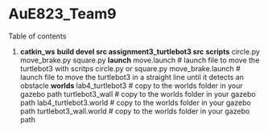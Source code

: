 # AuE823_Team9
Table of contents
  1) **catkin_ws**
      **build
      devel
      src
        assignment3_turtlebot3
          src**
            **scripts**
              circle.py
              move_brake.py
              square.py
            **launch**
              move.launch   # launch file to move the turtlebot3 with scritps circle.py or square.py
              move_brake.launch   # launch file to move the turtlebot3 in a straight line until it detects an obstacle
          **worlds**
            lab4_turtlebot3   # copy to the worlds folder in your gazebo path
            turtlebot3_wall   # copy to the worlds folder in your gazebo path
            lab4_turtlebot3.world   # copy to the worlds folder in your gazebo path
            turtlebot3_wall.world   # copy to the worlds folder in your gazebo path
